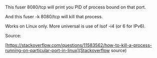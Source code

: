 

This fuser 8080/tcp will print you PID of process bound on that port.

And this fuser -k 8080/tcp will kill that process.

Works on Linux only. More universal is use of lsof -i4 (or 6 for IPv6).

Source:

[https://stackoverflow.com/questions/11583562/how-to-kill-a-process-running-on-particular-port-in-linux](Stackoverflow source)
